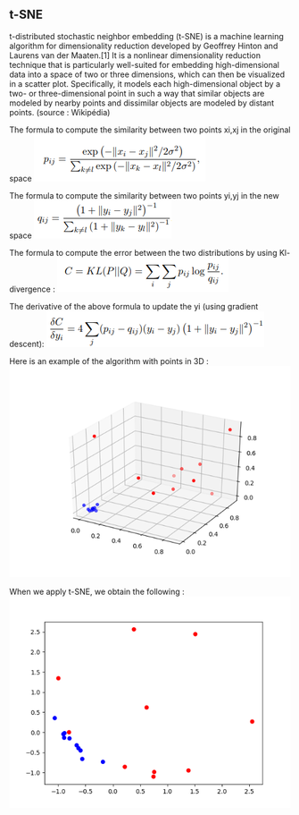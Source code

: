 ## t-SNE

t-distributed stochastic neighbor embedding (t-SNE) is a machine learning algorithm for dimensionality reduction developed by Geoffrey Hinton and Laurens van der Maaten.[1] It is a nonlinear dimensionality reduction technique that is particularly well-suited for embedding high-dimensional data into a space of two or three dimensions, which can then be visualized in a scatter plot. Specifically, it models each high-dimensional object by a two- or three-dimensional point in such a way that similar objects are modeled by nearby points and dissimilar objects are modeled by distant points. (source : Wikipédia)

The formula to compute the similarity between two points xi,xj in the original space
![](pij.png)



The formula to compute the similarity between two points yi,yj in the new space
![](qij.png)

The formula to compute the error between the two distributions by using Kl-divergence :
![](KL.png)

The derivative of the above formula to update the yi (using gradient descent):
![](gradient_descent.png)


Here is an example of the algorithm with points in 3D :
![](figure_3d.png)


When we apply t-SNE, we obtain the following :
![](figure_2d.png)

